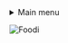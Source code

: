

<details>
 <summary> Main menu</summary>
 
 > [Gov](https://findajob.dwp.gov.uk/details/13459307)

> [Indeed](https://uk.indeed.com/jobs-in-Hampshire?aceid=&gclid=Cj0KCQjwy4KqBhD0ARIsAEbCt6ia2W2Y0r0wXq-m5KGVAEnYuSXOqzlfsW-0XlhVM85tnrHldG50QogaAoj-EALw_wcB)

> [Work](https://chat.openai.com/c/9b4a3812-ab09-4283-b99d-970c90e68461)
   
 </details>






![Foodi](https://github.com/Botleigh-Grange/Practice/assets/151997230/d2e0761b-c49d-4dec-9ec6-183f42cbdece)


